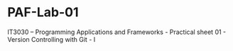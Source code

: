 # PAF-Lab-01
IT3030 – Programming Applications and Frameworks - Practical sheet 01 - Version Controlling with Git - I
